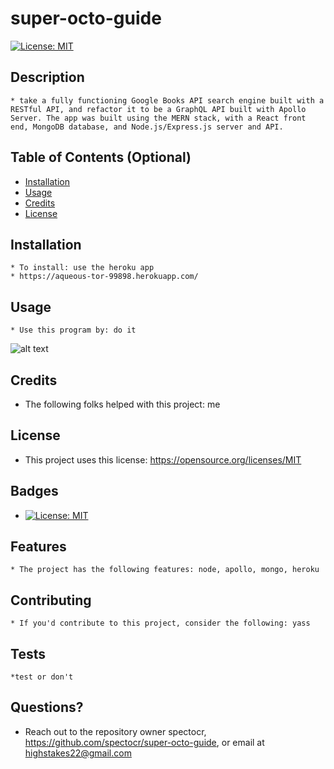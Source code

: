 
  # super-octo-guide
  [![License: MIT](https://img.shields.io/badge/License-MIT-yellow.svg)](https://opensource.org/licenses/MIT)

  ## Description 
    * take a fully functioning Google Books API search engine built with a RESTful API, and refactor it to be a GraphQL API built with Apollo Server. The app was built using the MERN stack, with a React front end, MongoDB database, and Node.js/Express.js server and API. 

  ## Table of Contents (Optional)
  
  * [Installation](#installation)
  * [Usage](#usage)
  * [Credits](#credits)
  * [License](#license)

  ## Installation
    * To install: use the heroku app
    * https://aqueous-tor-99898.herokuapp.com/
  
  ## Usage 
    * Use this program by: do it
  
  ![alt text](assets/images/ss.png)
  
  
  ## Credits
   * The following folks helped with this project: me
  
  ## License
   * This project uses this license: https://opensource.org/licenses/MIT
  
  ## Badges
  
  * [![License: MIT](https://img.shields.io/badge/License-MIT-yellow.svg)](https://opensource.org/licenses/MIT)
  
  ## Features
    * The project has the following features: node, apollo, mongo, heroku
  
  ## Contributing
    * If you'd contribute to this project, consider the following: yass 
  ## Tests
    *test or don't

  ## Questions?
  * Reach out to the repository owner spectocr, https://github.com/spectocr/super-octo-guide, or email at highstakes22@gmail.com

